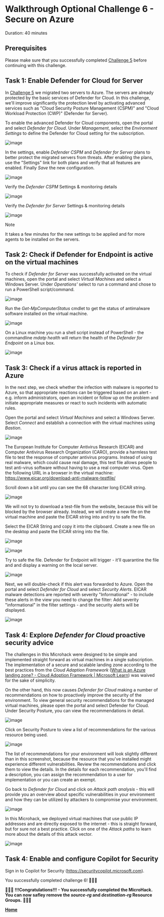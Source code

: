# Walkthrough Optional Challenge 6 - Secure on Azure

Duration: 40 minutes

## Prerequisites

Please make sure that you successfully completed [Challenge 5](../challenge-5/solution.md) before continuing with this challenge.

## **Task 1: Enable Defender for Cloud for Server**

In [Challenge 5](../challenge-5/solution.md) we migrated two servers to Azure. The servers are already protected by the basic services of Defender for Cloud. In this challenge, we'll improve significantly the protection level by activating advanced services such as "Cloud Security Posture Management (CSPM)" and "Cloud Workload Protection (CWP)" (Defender for Server).

To enable the advanced Defender for Cloud components, open the portal and select *Defender for Cloud*.  Under *Management*, select the *Environment Settings* to define the Defender for Cloud setting for the subscription.

![image](./img/Def-environment-settings.jpg)

In the settings, enable *Defender CSPM* and *Defender for Server* plans to better protect the migrated servers from threats. After enabling the plans, use the "Settings" link for both plans and verify that all features are enabled. Finally *Save* the new configuration.

![image](./img/Def-environment-settings.jpg)

Verify the *Defender CSPM* Settings & monitoring details

![image](./img/Def-CSPM-monitoring.png)

Verify the *Defender for Server* Settings & monitoring details 

![image](./img/Def-DefenderServerSettings.png)

> [!NOTE]
> It takes a few minutes for the new settings to be applied and for more agents to be installed on the servers.

## **Task 2: Check if Defender for Endpoint is active on the virtual machines**

To check if *Defender for Server* was successfully activated on the virtual machines, open the portal and select *Virtual Machines* and select a Windows Server. Under *Operations'* select to run a command and chose to run a PowerShell script/command.

![image](./img/VM-runps.png)

Run the *Get-MpComputerStatus* cmdlet to get the status of antimalware software installed on the virtual machine.

![image](./img/vmatpstatus.png)

On a Linux machine you run a shell script instead of PowerShell - the commandline *mdatp health* will return the health of the *Defender for Endpoint* on a Linux box.

![image](./img/vmlinuxatpstatus.png)


## **Task 3: Check if a virus attack is reported in Azure**

In the next step, we check whether the infection with malware is reported to Azure, so that appropriate reactions can be triggered based on an alert - e.g. inform administrators, open an incident or follow up on the problem and initiate appropriate measures or react to such incidents with automatic rules.

Open the portal and select *Virtual Machines* and select a Windows Server. Select *Connect* and establish a connection with the virtual machines using *Bastion*.

![image](./img/vmconnect.png)

The European Institute for Computer Antivirus Research (EICAR) and Computer Antivirus Research Organization (CARO), provide a harmless test file to test the response of computer antivirus programs. Instead of using real malware, which could cause real damage, this test file allows people to test anti-virus software without having to use a real computer virus. Open the following UIRL in a browser in the virtual machine: https://www.eicar.org/download-anti-malware-testfile/ 

Scroll down a bit until you can see the 68 character long EICAR string.  

![image](./img/vm-eicarstring.png)

We will not try to download a test-file from the website, because this will be blocked by the browser already. Instead, we will create a new file on the virtual machine and paste the EICAR string into and try to safe the file. 

Select the EICAR String and copy it into the clipboard. Create a new file on the desktop and paste the EICAR string into the file.

![image](./img/vmnewfile.png)

![image](./img/vmfile.png)

Try to safe the file. Defender for Endpoint will trigger - it'll quarantine the file and and display a warning on the local server.

![image](./img/vmthreat.png)

Next, we will double-check if this alert was forwarded to Azure. Open the portal and select *Defender for Cloud* and select *Security Alerts*. EICAR malware detections are reported with severity "Informational" - to include these alerts in the view you need to change the filter: Add severity "informational" in the filter settings - and the security alerts will be displayed.

![image](./img/DefSecAlert.png)

## **Task 4: Explore *Defender for Cloud* proactive security advice**

The challenges in this Microhack were designed to be simple and implemented straight forward as virtual machines in a single subscription. The implementation of a secure and scalable landing zone according to the best practices from the *Cloud Adaption Framework* ([What is an Azure landing zone? - Cloud Adoption Framework | Microsoft Learn](https://learn.microsoft.com/en-us/azure/cloud-adoption-framework/ready/landing-zone/)) was waived for the sake of simplicity. 

On the other hand, this now causes *Defender for Cloud* making a number of recommendations on how to proactively improve the security of the environment.
To view general security recommendations for the managed virtual machines, please open the portal and select Defender for Cloud. Under Security Posture, you can view the recommendations in detail.

![image](./img/secpost01.png)

Click on Security Posture to view a list of recommendations for the various resource being used.

![image](./img/secpost02.png)

The list of recommendations for your environment will look slightly different than in this screenshot, because the resource that you've installed might experience different vulnerabilities. Review the recommendations and click them to view the details. In the details for each recommendation, you'll find a description, you can assign the recommendation to a user for implementation or you can create an exempt. 

Go back to *Defender for Cloud* and click on *Attack path analysis* - this will provide you an overview about specific vulnerabilities in your environment and how they can be utilized by attackers to compromise your environment. 

![image](./img/secpost03.png)

In this Microhack, we deployed virtual machines that use public IP addresses and are directly exposed to the internet - this is straight forward, but for sure not a best practice. Click on one of the *Attack paths* to learn more about the details of this attack vector.

![image](./img/secpost04.png)


## **Task 4: Enable and configure Copilot for Security**

Sign in to Copilot for Security (https://securitycopilot.microsoft.com).




You successfully completed challenge 6! 🚀🚀🚀

🚀🚀🚀 **!!!Congratulations!!! - You successfully completed the MicroHack. You can now safley remove the *source-rg* and *destination-rg* Resource Groups.** 🚀🚀🚀

 **[Home](../../Readme.md)** 